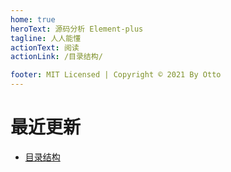 ```yaml
---
home: true
heroText: 源码分析 Element-plus
tagline: 人人能懂
actionText: 阅读
actionLink: /目录结构/

footer: MIT Licensed | Copyright © 2021 By Otto
---
```


# 最近更新

- [目录结构](./目录结构/)
